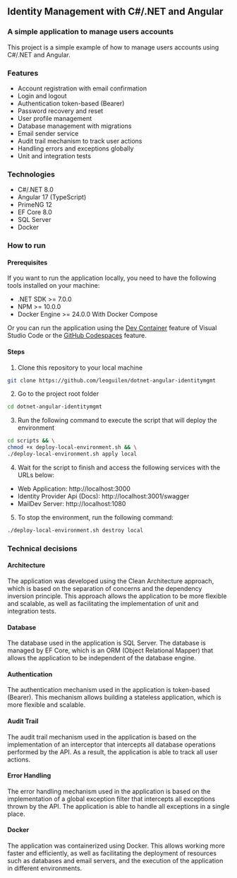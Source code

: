 ## Identity Management with C#/.NET and Angular

### A simple application to manage users accounts

This project is a simple example of how to manage users accounts using C#/.NET and Angular.

### Features

- Account registration with email confirmation
- Login and logout
- Authentication token-based (Bearer)
- Password recovery and reset
- User profile management
- Database management with migrations
- Email sender service
- Audit trail mechanism to track user actions
- Handling errors and exceptions globally
- Unit and integration tests

### Technologies

- C#/.NET 8.0
- Angular 17 (TypeScript)
- PrimeNG 12
- EF Core 8.0
- SQL Server
- Docker

### How to run

#### Prerequisites

If you want to run the application locally, you need to have the following tools installed on your machine:

- .NET SDK >= 7.0.0
- NPM >= 10.0.0
- Docker Engine >= 24.0.0 With Docker Compose

Or you can run the application using the [Dev Container](https://containers.dev/) feature of Visual Studio Code or the [GitHub Codespaces](https://docs.github.com/en/codespaces) feature.

#### Steps

1. Clone this repository to your local machine

```bash
git clone https://github.com/leoguilen/dotnet-angular-identitymgmt
```

2. Go to the project root folder

```bash
cd dotnet-angular-identitymgmt
```

3. Run the following command to execute the script that will deploy the environment

```bash
cd scripts && \
chmod +x deploy-local-environment.sh && \
./deploy-local-environment.sh apply local
```

4. Wait for the script to finish and access the following services with the URLs below:

- Web Application: http://localhost:3000
- Identity Provider Api (Docs): http://localhost:3001/swagger
- MailDev Server: http://localhost:1080

5. To stop the environment, run the following command:

```bash
./deploy-local-environment.sh destroy local
```

### Technical decisions

#### Architecture

The application was developed using the Clean Architecture approach, which is based on the separation of concerns and the dependency inversion principle. This approach allows the application to be more flexible and scalable, as well as facilitating the implementation of unit and integration tests.

#### Database

The database used in the application is SQL Server. The database is managed by EF Core, which is an ORM (Object Relational Mapper) that allows the application to be independent of the database engine.

#### Authentication

The authentication mechanism used in the application is token-based (Bearer). This mechanism allows building a stateless application, which is more flexible and scalable.

#### Audit Trail

The audit trail mechanism used in the application is based on the implementation of an interceptor that intercepts all database operations performed by the API. As a result, the application is able to track all user actions.

#### Error Handling

The error handling mechanism used in the application is based on the implementation of a global exception filter that intercepts all exceptions thrown by the API. The application is able to handle all exceptions in a single place.

#### Docker

The application was containerized using Docker. This allows working more faster and efficiently, as well as facilitating the deployment of resources such as databases and email servers, and the execution of the application in different environments.
